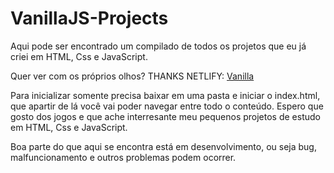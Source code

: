 # VanillaJS-Projects
Aqui pode ser encontrado um compilado de todos os projetos que eu já criei em HTML, Css e JavaScript.

Quer ver com os próprios olhos? THANKS NETLIFY: [Vanilla](racinesantos.netlify.app)

Para inicializar somente precisa baixar em uma pasta e iniciar o index.html, que apartir de lá você vai poder navegar entre todo o conteúdo.
Espero que gosto dos jogos e que ache interresante meu pequenos projetos de estudo em  HTML, Css e JavaScript.

Boa parte do que aqui se encontra está em desenvolvimento, ou seja bug, malfuncionamento e outros problemas podem ocorrer.
